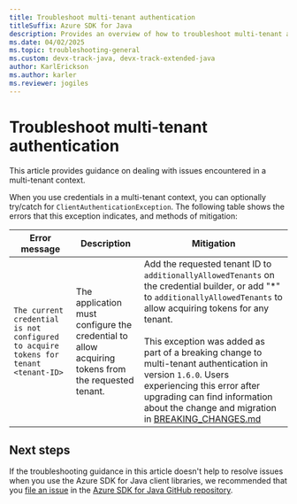 ```yaml
---
title: Troubleshoot multi-tenant authentication
titleSuffix: Azure SDK for Java
description: Provides an overview of how to troubleshoot multi-tenant authentication issues.
ms.date: 04/02/2025
ms.topic: troubleshooting-general
ms.custom: devx-track-java, devx-track-extended-java
author: KarlErickson
ms.author: karler
ms.reviewer: jogiles
---
```


# Troubleshoot multi-tenant authentication

This article provides guidance on dealing with issues encountered in a multi-tenant context.

When you use credentials in a multi-tenant context, you can optionally try/catch for `ClientAuthenticationException`. The following table shows the errors that this exception indicates, and methods of mitigation:

| Error message                                                                       | Description                                                                                        | Mitigation                                                                                                                                                                                                                                                                                                                                                                                                                                                                                                                       |
|-------------------------------------------------------------------------------------|----------------------------------------------------------------------------------------------------|----------------------------------------------------------------------------------------------------------------------------------------------------------------------------------------------------------------------------------------------------------------------------------------------------------------------------------------------------------------------------------------------------------------------------------------------------------------------------------------------------------------------------------|
| `The current credential is not configured to acquire tokens for tenant <tenant-ID>` | The application must configure the credential to allow acquiring tokens from the requested tenant. | Add the requested tenant ID to `additionallyAllowedTenants` on the credential builder, or add \"*\" to `additionallyAllowedTenants` to allow acquiring tokens for any tenant. <br><br>This exception was added as part of a breaking change to multi-tenant authentication in version `1.6.0`. Users experiencing this error after upgrading can find information about the change and migration in [BREAKING_CHANGES.md](https://github.com/Azure/azure-sdk-for-java/blob/main/sdk/identity/azure-identity/BREAKING_CHANGES.md) |

## Next steps

If the troubleshooting guidance in this article doesn't help to resolve issues when you use the Azure SDK for Java client libraries, we recommended that you [file an issue](https://github.com/Azure/azure-sdk-for-java/issues/new/choose) in the [Azure SDK for Java GitHub repository](https://github.com/Azure/azure-sdk-for-java).
